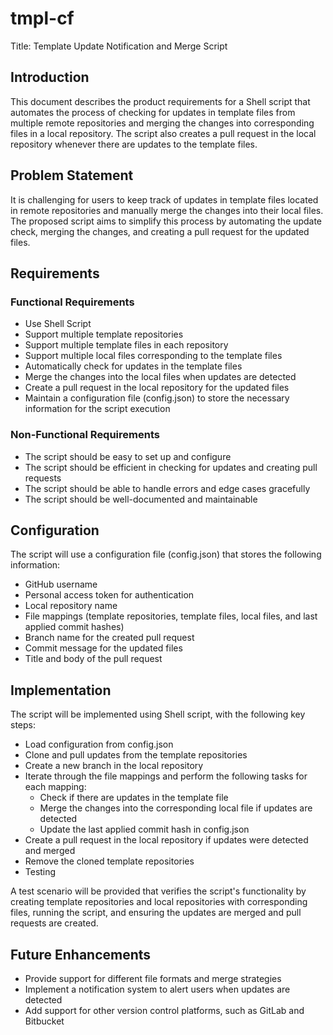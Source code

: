 # tmpl-cf

Title: Template Update Notification and Merge Script

## Introduction

This document describes the product requirements for a Shell script that automates the process of checking for updates in template files from multiple remote repositories and merging the changes into corresponding files in a local repository. The script also creates a pull request in the local repository whenever there are updates to the template files.

## Problem Statement

It is challenging for users to keep track of updates in template files located in remote repositories and manually merge the changes into their local files. The proposed script aims to simplify this process by automating the update check, merging the changes, and creating a pull request for the updated files.

## Requirements
### Functional Requirements

- Use Shell Script
- Support multiple template repositories
- Support multiple template files in each repository
- Support multiple local files corresponding to the template files
- Automatically check for updates in the template files
- Merge the changes into the local files when updates are detected
- Create a pull request in the local repository for the updated files
- Maintain a configuration file (config.json) to store the necessary information for the script execution

### Non-Functional Requirements

- The script should be easy to set up and configure
- The script should be efficient in checking for updates and creating pull requests
- The script should be able to handle errors and edge cases gracefully
- The script should be well-documented and maintainable

## Configuration

The script will use a configuration file (config.json) that stores the following information:

- GitHub username
- Personal access token for authentication
- Local repository name
- File mappings (template repositories, template files, local files, and last applied commit hashes)
- Branch name for the created pull request
- Commit message for the updated files
- Title and body of the pull request

## Implementation

The script will be implemented using Shell script, with the following key steps:

- Load configuration from config.json
- Clone and pull updates from the template repositories
- Create a new branch in the local repository
- Iterate through the file mappings and perform the following tasks for each mapping:
    - Check if there are updates in the template file
    - Merge the changes into the corresponding local file if updates are detected
    - Update the last applied commit hash in config.json
- Create a pull request in the local repository if updates were detected and merged
- Remove the cloned template repositories
- Testing

A test scenario will be provided that verifies the script's functionality by creating template repositories and local repositories with corresponding files, running the script, and ensuring the updates are merged and pull requests are created.

## Future Enhancements

- Provide support for different file formats and merge strategies
- Implement a notification system to alert users when updates are detected
- Add support for other version control platforms, such as GitLab and Bitbucket
